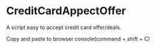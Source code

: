 # CreditCardAppectOffer
A script easy to accept credit card offer/deals.

Copy and paste to browser console(command + shift + C)
